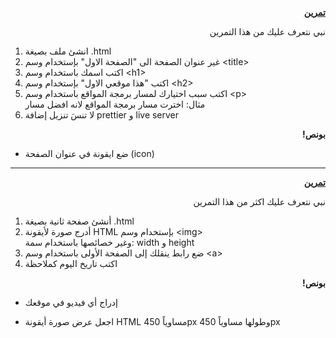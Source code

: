 
<p dir="rtl">
<strong><a href="https://github.com/kuwaitcodes/web-cw-1">تمرين </a></strong></p>


<p dir="rtl">
نبي نتعرف عليك من هذا التمرين</p>




1.  انشئ ملف بصيغة .html
2. غير عنوان الصفحة الى "الصفحة الاول" بإستخدام وسم &lt;title>
3. اكتب اسمك باستخدام وسم &lt;h1>
4. اكتب "هذا موقعي الاول" بإستخدام وسم &lt;h2>
5. اكتب سبب اختيارك لمسار برمجة المواقع باستخدام وسم &lt;p> \
مثال: اخترت مسار برمجة المواقع لانه افضل مسار
6. لا تنسَ تنزيل إضافة prettier و live server 

<p dir="rtl">
<strong>بونص!</strong></p>




* ضع ايقونة في عنوان الصفحة (icon)
 <hr />
<p dir="rtl">
<strong><a href="https://github.com/kuwaitcodes/web-cw-1">تمرين </a></strong></p>


<p dir="rtl">
نبي نتعرف عليك اكثر من هذا التمرين</p>




1. أنشئ صفحة ثانية بصيغة .html
2. أدرج صورة لأيقونة HTML بإستخدام وسم &lt;img> \
وغير خصائصها باستخدام سمة: width و height
3. ضع رابط ينقلك إلى الصفحة الأولى باستخدام وسم &lt;a> 
4. اكتب تاريخ اليوم كملاحظة

<p dir="rtl">
<strong>بونص!</strong></p>



<p dir="rtl">

* إدراج أي فيديو في موقعك

* اجعل عرض صورة أيقونة HTML مساوياً 450px وطولها مساوياً 450px
</p>
